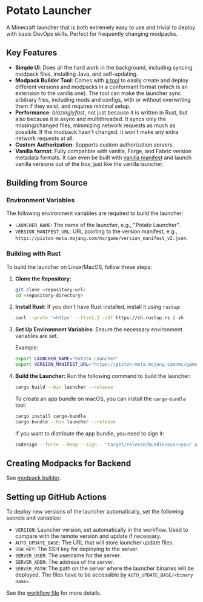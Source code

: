 # Potato Launcher

A Minecraft launcher that is both extremely easy to use and trivial to deploy with basic DevOps skills. Perfect for frequently changing modpacks.

## Key Features

- **Simple UI**: Does all the hard work in the background, including syncing modpack files, installing Java, and self-updating.
- **Modpack Builder Tool**: Comes with [a tool](modpack_builder/) to easily create and deploy different versions and modpacks in a conformant format (which is an extension to the vanilla one). The tool can make the launcher sync arbitrary files, including mods and configs, with or without overwriting them if they exist, and requires minimal setup.
- **Performance**: _blazinglyfast_, not just because it is written in Rust, but also because it is async and multithreaded. It syncs only the missing/changed files, minimizing network requests as much as possible. If the modpack hasn't changed, it won't make any extra network requests at all.
- **Custom Authorization**: Supports custom authorization servers.
- **Vanilla format**: Fully compatible with vanilla, Forge, and Fabric version metadata formats. It can even be built with [vanilla manifest](https://piston-meta.mojang.com/mc/game/version_manifest_v2.json) and launch vanilla versions out of the box, just like the vanilla launcher.

## Building from Source

### Environment Variables

The following environment variables are required to build the launcher:

- `LAUNCHER_NAME`: The name of the launcher, e.g., "Potato Launcher".
- `VERSION_MANIFEST_URL`: URL pointing to the version manifest, e.g., `https://piston-meta.mojang.com/mc/game/version_manifest_v2.json`.

### Building with Rust

To build the launcher on Linux/MacOS, follow these steps:

1. **Clone the Repository:**
   ```bash
   git clone <repository-url>
   cd <repository-directory>
   ```

2. **Install Rust:**
   If you don't have Rust installed, install it using `rustup`:
   ```bash
   curl --proto '=https' --tlsv1.2 -sSf https://sh.rustup.rs | sh
   ```

3. **Set Up Environment Variables:**
   Ensure the necessary environment variables are set.

   Example:
   ```bash
   export LAUNCHER_NAME="Potato Launcher"
   export VERSION_MANIFEST_URL="https://piston-meta.mojang.com/mc/game/version_manifest_v2.json"
   ```

4. **Build the Launcher:**
   Run the following command to build the launcher:
   ```bash
   cargo build --bin launcher --release
   ```

   To create an app bundle on macOS, you can install the `cargo-bundle` tool:
   ```bash
   cargo install cargo-bundle
   cargo bundle --bin launcher --release
   ```

   If you want to distribute the app bundle, you need to sign it:
   ```bash
   codesign --force --deep --sign - "target/release/bundle/osx/<your app name>.app"
   ```

## Creating Modpacks for Backend

See [modpack builder](modpack_builder/).

## Setting up GitHub Actions

To deploy new versions of the launcher automatically, set the following secrets and variables:

- `VERSION`: Launcher version, set automatically in the workflow. Used to compare with the remote version and update if necessary.
- `AUTO_UPDATE_BASE`: The URL that will store launcher update files.
- `SSH_KEY`: The SSH key for deploying to the server.
- `SERVER_USER`: The username for the server.
- `SERVER_ADDR`: The address of the server.
- `SERVER_PATH`: The path on the server where the launcher binaries will be deployed. The files have to be accessible by `AUTO_UPDATE_BASE/<binary name>`.

See the [workflow file](.github/workflows/deploy.yml) for more details.
